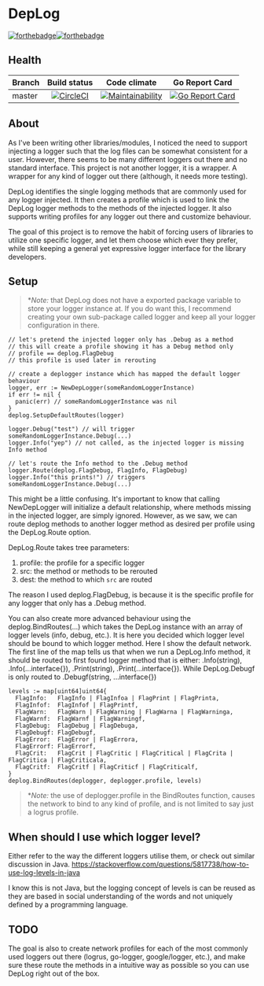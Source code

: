 # DepLog
[![forthebadge](https://forthebadge.com/images/badges/made-with-go.svg)](https://forthebadge.com)[![forthebadge](https://forthebadge.com/images/badges/for-you.svg)](https://forthebadge.com)

## Health
| Branch       | Build status  | Code climate | Go Report Card |
| ------------ |:-------------:|:---------------:|:-------------:|
| master     | [![CircleCI](https://circleci.com/gh/andersfylling/deplog/tree/master.svg?style=shield)](https://circleci.com/gh/andersfylling/deplog/tree/master) | [![Maintainability](https://api.codeclimate.com/v1/badges/91efae0f1e83a0c5fcf1/maintainability)](https://codeclimate.com/github/andersfylling/deplog/maintainability) | [![Go Report Card](https://goreportcard.com/badge/github.com/andersfylling/deplog)](https://goreportcard.com/report/github.com/andersfylling/deplog) |

## About
As I've been writing other libraries/modules, I noticed the need to support injecting a logger such that the log files can be somewhat consistent for a user. However, there seems to be many different loggers out there and no standard interface. This project is not another logger, it is a wrapper. A wrapper for any kind of logger out there (although, it needs more testing).

DepLog identifies the single logging methods that are commonly used for any logger injected. It then creates a profile which is used to link the DepLog logger methods to the methods of the injected logger. It also supports writing profiles for any logger out there and customize behaviour.

The goal of this project is to remove the habit of forcing users of libraries to utilize one specific logger, and let them choose which ever they prefer, while still keeping a general yet expressive logger interface for the library developers.

## Setup
> **Note:* that DepLog does not have a exported package variable to store your logger instance at. If you do want this, I recommend creating your own sub-package called logger and keep all your logger configuration in there.


```GoLang
// let's pretend the injected logger only has .Debug as a method
// this will create a profile showing it has a Debug method only
// profile == deplog.FlagDebug
// this profile is used later in rerouting

// create a deplogger instance which has mapped the default logger behaviour
logger, err := NewDepLogger(someRandomLoggerInstance)
if err != nil {
  panic(err) // someRandomLoggerInstance was nil
}
deplog.SetupDefaultRoutes(logger)

logger.Debug("test") // will trigger someRandomLoggerInstance.Debug(...)
logger.Info("yep") // not called, as the injected logger is missing Info method

// let's route the Info method to the .Debug method
logger.Route(deplog.FlagDebug, FlagInfo, FlagDebug)
logger.Info("this prints!") // triggers someRandomLoggerInstance.Debug(...)
```
This might be a little confusing. It's important to know that calling NewDepLogger will initialize a default relationship, where methods missing in the injected logger, are simply ignored. However, as we saw, we can route deplog methods to another logger method as desired per profile using the DepLog.Route option.

DepLog.Route takes tree parameters:
 1. profile: the profile for a specific logger
 2. src: the method or methods to be rerouted
 3. dest: the method to which `src` are routed

The reason I used deplog.FlagDebug, is because it is the specific profile for any logger that only has a .Debug method.

You can also create more advanced behaviour using the deplog.BindRoutes(...) which takes the DepLog instance with an array of logger levels (info, debug, etc.). It is here you decided which logger level should be bound to which logger method. Here I show the default network. The first line of the map tells us that when we run a DepLog.Info method, it should be routed to first found logger method that is either: .Info(string), .Info(...interface{}), .Print(string), .Print(...interface{}).
While DepLog.Debugf is only routed to .Debugf(string, ...interface{})
```GoLang
levels := map[uint64]uint64{
  FlagInfo:   FlagInfo | FlagInfoa | FlagPrint | FlagPrinta,
  FlagInfof:  FlagInfof | FlagPrintf,
  FlagWarn:   FlagWarn | FlagWarning | FlagWarna | FlagWarninga,
  FlagWarnf:  FlagWarnf | FlagWarningf,
  FlagDebug:  FlagDebug | FlagDebuga,
  FlagDebugf: FlagDebugf,
  FlagError:  FlagError | FlagErrora,
  FlagErrorf: FlagErrorf,
  FlagCrit:   FlagCrit | FlagCritic | FlagCritical | FlagCrita | FlagCritica | FlagCriticala,
  FlagCritf:  FlagCritf | FlagCriticf | FlagCriticalf,
}
deplog.BindRoutes(deplogger, deplogger.profile, levels)
```
> **Note:* the use of deplogger.profile in the BindRoutes function, causes the network to bind to any kind of profile, and is not limited to say just a logrus profile.

## When should I use which logger level?
Either refer to the way the different loggers utilise them, or check out similar discussion in Java.
https://stackoverflow.com/questions/5817738/how-to-use-log-levels-in-java

I know this is not Java, but the logging concept of levels is can be reused as they are based in social understanding of the words and not uniquely defined by a programming language.

## TODO
The goal is also to create network profiles for each of the most commonly used loggers out there (logrus, go-logger, google/logger, etc.), and make sure these route the methods in a intuitive way as possible so you can use DepLog right out of the box.
